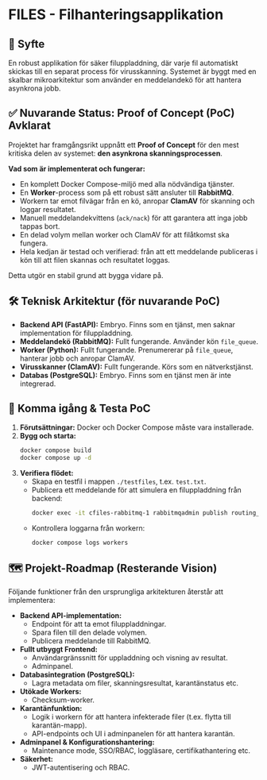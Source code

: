 # FILES - Filhanteringsapplikation

## 🚀 Syfte

En robust applikation för säker filuppladdning, där varje fil automatiskt skickas till en separat process för virusskanning. Systemet är byggt med en skalbar mikroarkitektur som använder en meddelandekö för att hantera asynkrona jobb.

## ✅ Nuvarande Status: Proof of Concept (PoC) Avklarat

Projektet har framgångsrikt uppnått ett **Proof of Concept** för den mest kritiska delen av systemet: **den asynkrona skanningsprocessen**.

**Vad som är implementerat och fungerar:**
*   En komplett Docker Compose-miljö med alla nödvändiga tjänster.
*   En **Worker**-process som på ett robust sätt ansluter till **RabbitMQ**.
*   Workern tar emot filvägar från en kö, anropar **ClamAV** för skanning och loggar resultatet.
*   Manuell meddelandekvittens (`ack/nack`) för att garantera att inga jobb tappas bort.
*   En delad volym mellan worker och ClamAV för att filåtkomst ska fungera.
*   Hela kedjan är testad och verifierad: från att ett meddelande publiceras i kön till att filen skannas och resultatet loggas.

Detta utgör en stabil grund att bygga vidare på.

## 🛠️ Teknisk Arkitektur (för nuvarande PoC)

*   **Backend API (FastAPI):** Embryo. Finns som en tjänst, men saknar implementation för filuppladdning.
*   **Meddelandekö (RabbitMQ):** Fullt fungerande. Använder kön `file_queue`.
*   **Worker (Python):** Fullt fungerande. Prenumererar på `file_queue`, hanterar jobb och anropar ClamAV.
*   **Virusskanner (ClamAV):** Fullt fungerande. Körs som en nätverkstjänst.
*   **Databas (PostgreSQL):** Embryo. Finns som en tjänst men är inte integrerad.

## 🏁 Komma igång & Testa PoC

1.  **Förutsättningar:** Docker och Docker Compose måste vara installerade.
2.  **Bygg och starta:**
    ```bash
    docker compose build
    docker compose up -d
    ```
3.  **Verifiera flödet:**
    *   Skapa en testfil i mappen `./testfiles`, t.ex. `test.txt`.
    *   Publicera ett meddelande för att simulera en filuppladdning från backend:
        ```bash
        docker exec -it cfiles-rabbitmq-1 rabbitmqadmin publish routing_key=file_queue payload="/files/test.txt"
        ```
    *   Kontrollera loggarna från workern:
        ```bash
        docker compose logs workers
        ```

## 🗺️ Projekt-Roadmap (Resterande Vision)

Följande funktioner från den ursprungliga arkitekturen återstår att implementera:

*   **Backend API-implementation:**
    *   Endpoint för att ta emot filuppladdningar.
    *   Spara filen till den delade volymen.
    *   Publicera meddelande till RabbitMQ.
*   **Fullt utbyggt Frontend:**
    *   Användargränssnitt för uppladdning och visning av resultat.
    *   Adminpanel.
*   **Databasintegration (PostgreSQL):**
    *   Lagra metadata om filer, skanningsresultat, karantänstatus etc.
*   **Utökade Workers:**
    *   Checksum-worker.
*   **Karantänfunktion:**
    *   Logik i workern för att hantera infekterade filer (t.ex. flytta till karantän-mapp).
    *   API-endpoints och UI i adminpanelen för att hantera karantän.
*   **Adminpanel & Konfigurationshantering:**
    *   Maintenance mode, SSO/RBAC, loggläsare, certifikathantering etc.
*   **Säkerhet:**
    *   JWT-autentisering och RBAC.

